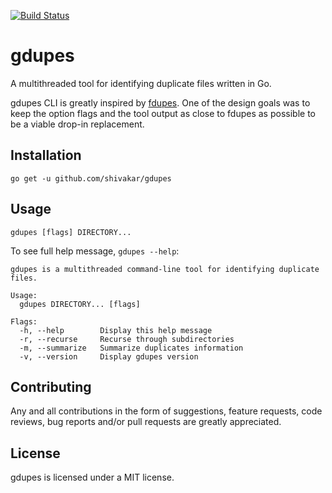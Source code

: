 [![Build Status](https://travis-ci.org/shivakar/gdupes.svg?branch=master)](https://travis-ci.org/shivakar/gdupes)

# gdupes
A multithreaded tool for identifying duplicate files written in Go.

gdupes CLI is greatly inspired by [fdupes](https://github.com/adrianlopezroche/fdupes). One of the design goals was to keep the option flags and the tool output as close to fdupes as possible to be a viable drop-in replacement.

## Installation

```
go get -u github.com/shivakar/gdupes
```

## Usage

```
gdupes [flags] DIRECTORY...
```

To see full help message, `gdupes --help`:

```
gdupes is a multithreaded command-line tool for identifying duplicate files.

Usage:
  gdupes DIRECTORY... [flags]

Flags:
  -h, --help        Display this help message
  -r, --recurse     Recurse through subdirectories
  -m, --summarize   Summarize duplicates information
  -v, --version     Display gdupes version
```

## Contributing

Any and all contributions in the form of suggestions, feature requests, code reviews, bug reports and/or pull requests are greatly appreciated.

## License

gdupes is licensed under a MIT license.
